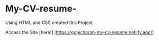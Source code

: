 # My-CV-resume-
Using HTML and CSS created this Project

Access the Site [here!] (https://gopicharan-my-cv-resume.netlify.app/)
